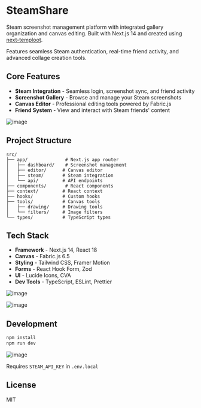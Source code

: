 # SteamShare

Steam screenshot management platform with integrated gallery organization and canvas editing. Built with Next.js 14 and created using [next-temploot](https://github.com/JayRichh/next-temploot). 

Features seamless Steam authentication, real-time friend activity, and advanced collage creation tools.


## Core Features

- **Steam Integration** - Seamless login, screenshot sync, and friend activity
- **Screenshot Gallery** - Browse and manage your Steam screenshots
- **Canvas Editor** - Professional editing tools powered by Fabric.js
- **Friend System** - View and interact with Steam friends' content

![image](https://github.com/user-attachments/assets/225ededf-a19c-444a-8593-74493304258e)

## Project Structure

```
src/
├── app/              # Next.js app router
│   ├── dashboard/    # Screenshot management
│   ├── editor/      # Canvas editor
│   ├── steam/       # Steam integration
│   └── api/         # API endpoints
├── components/       # React components
├── context/         # React context
├── hooks/           # Custom hooks
├── tools/           # Canvas tools
│   ├── drawing/     # Drawing tools
│   └── filters/     # Image filters
└── types/           # TypeScript types
```

## Tech Stack

- **Framework** - Next.js 14, React 18
- **Canvas** - Fabric.js 6.5
- **Styling** - Tailwind CSS, Framer Motion
- **Forms** - React Hook Form, Zod
- **UI** - Lucide Icons, CVA
- **Dev Tools** - TypeScript, ESLint, Prettier

![image](https://github.com/user-attachments/assets/a4e473d7-0387-4d8a-9ac3-9036f577430d)

![image](https://github.com/user-attachments/assets/77590cd8-6ccd-47e0-be80-24d9839e73c6)

## Development

```bash
npm install
npm run dev
```

![image](https://github.com/user-attachments/assets/4ab793f3-eabb-4426-9f1c-996000a735ab)


Requires `STEAM_API_KEY` in `.env.local`

## License

MIT
